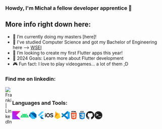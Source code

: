 ### Howdy, I'm Michał a fellow developer apprentice 👋 

## More info right down here:

- 🌱 I’m currently doing my masters [here]!
- 📘 I've studied Computer Science and got my Bachelor of Engineering here --> [WSEI]
- 👯 I’m looking to create my first Flutter apps this year!
- 🥅 2024 Goals: Learn more about Flutter development
- 🎮 Fun fact: I love to play videogames... a lot of them ;D

### Find me on linkedin:

[<img align="left" alt="Franki | LinkedIn" width="22px" src="https://cdn-icons-png.flaticon.com/512/174/174857.png" />][linkedin]

<br />

### Languages and Tools:

<img align="left" alt="Kotlin" width="26px" src="https://raw.githubusercontent.com/github/explore/4479d2a2c854198cb00160f8593519c14dc3b905/topics/kotlin/kotlin.png" />
<img align="left" alt="Android" width="26px" src="https://raw.githubusercontent.com/github/explore/80688e429a7d4ef2fca1e82350fe8e3517d3494d/topics/android/android.png" />
<img align="left" alt="Dart" width="26px" src="https://raw.githubusercontent.com/github/explore/5b3600551e122a3277c2c5368af2ad5725ffa9a1/topics/dart/dart.png" />
<img align="left" alt="Flutter" width="26px" src="https://raw.githubusercontent.com/github/explore/5b3600551e122a3277c2c5368af2ad5725ffa9a1/topics/flutter/flutter.png" />
<img align="left" alt="IOS" width="26px" src="https://raw.githubusercontent.com/github/explore/5b3600551e122a3277c2c5368af2ad5725ffa9a1/topics/ios/ios.png" />
<img align="left" alt="Firebase" width="26px" src="https://raw.githubusercontent.com/github/explore/80688e429a7d4ef2fca1e82350fe8e3517d3494d/topics/firebase/firebase.png" />
<img align="left" alt="Visual Studio Code" width="26px" src="https://raw.githubusercontent.com/github/explore/80688e429a7d4ef2fca1e82350fe8e3517d3494d/topics/visual-studio-code/visual-studio-code.png" />
<img align="left" alt="HTML5" width="26px" src="https://raw.githubusercontent.com/github/explore/80688e429a7d4ef2fca1e82350fe8e3517d3494d/topics/html/html.png" />
<img align="left" alt="CSS3" width="26px" src="https://raw.githubusercontent.com/github/explore/80688e429a7d4ef2fca1e82350fe8e3517d3494d/topics/css/css.png" />
<img align="left" alt="GitHub" width="26px" src="https://raw.githubusercontent.com/github/explore/78df643247d429f6cc873026c0622819ad797942/topics/github/github.png" />
<img align="left" alt="Terminal" width="26px" src="https://raw.githubusercontent.com/github/explore/80688e429a7d4ef2fca1e82350fe8e3517d3494d/topics/terminal/terminal.png" />

<!-- For future: powershell, bash, azure, aws, google, https://cdn.jsdelivr.net/npm/simple-icons@v3/icons/linkedin.svg -->

<br />

[linkedin]: https://www.linkedin.com/in/michal-blachut/
[WSEI]: https://wsei.edu.pl/en
[masters]: https://www.pk.edu.pl/index.php?lang=en&template=pk18-tpl